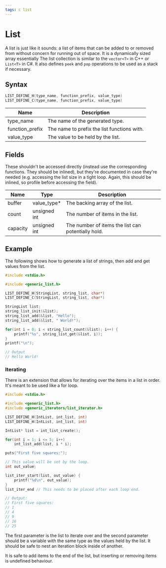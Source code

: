 ```yaml
---
tags: c list
---
```

# List

A list is just like it sounds: a list of items that can be added to or removed from without concern for running out of space. It is a dynamically sized array essentially The list collection is similar to the `vector<T>` in C++ or `List<T>` in C#. It also defines `peek` and `pop` operations to be used as a stack if necessary.

## Syntax

```c
LIST_DEFINE_H(type_name, function_prefix, value_type)
LIST_DEFINE_C(type_name, function_prefix, value_type)
```

| Name | Description |
| --- | --- |
| type_name | The name of the generated type. |
| function_prefix | The name to prefix the list functions with. |
| value_type | The value to be held by the list. |

## Fields

These shouldn't be accessed directly (instead use the corresponding functions. They should be inlined), but they're documented in case they're needed (e.g. accessing the list size in a tight loop. Again, this should be inlined, so profile before accessing the field).

| Name | Type | Description |
| --- | --- | --- |
| buffer | value_type\* | The backing array of the list. |
| count | unsigned int | The number of items in the list. |
| capacity | unsigned int | The number of items the list can potentially hold. |

## Example

The following shows how to generate a list of strings, then add and get values from the list.

```c
#include <stdio.h>

#include <generic_list.h>

LIST_DEFINE_H(StringList, string_list, char*)
LIST_DEFINE_C(StringList, string_list, char*)

StringList list;
string_list_init(&list);
string_list_add(&list, "Hello");
string_list_add(&list, " World!");

for(int i = 0; i < string_list_count(&list); i++) {
    printf("%s", string_list_get(&list, i));
}
printf("\n");

// Output
// Hello World!
```

### Iterating

There is an extension that allows for iterating over the items in a list in order. It's meant to be used like a for loop.

```c
#include <stdio.h>

#include <generic_list.h>
#include <generic_iterators/list_iterator.h>

LIST_DEFINE_H(IntList, int_list, int)
LIST_DEFINE_H(IntList, int_list, int)

IntList* list = int_list_create();

for(int i = 1; i <= 5; i++)
    int_list_add(list, i * i);

puts("First five squares:");

// This value will be set by the loop.
int out_value;

list_iter_start(list, out_value) {
    printf("%d\n", out_value);
}
list_iter_end // This needs to be placed after each loop end.

// Output:
// First five squares:
// 1
// 4
// 9
// 16
// 25
```

The first parameter is the list to iterate over and the second parameter should be a variable with the same type as the values held by the list. It should be safe to nest an iteration block inside of another.

It is safe to add items to the end of the list, but inserting or removing items is undefined behaviour.